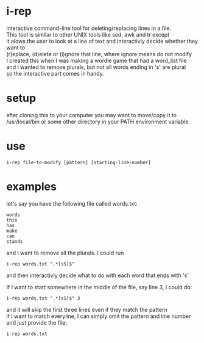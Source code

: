 # i-rep
interactive command-line tool for deleting/replacing lines in a file.  
This tool is similar to other UNIX tools like sed, awk and tr except   
it alows the user to look at a line of text and interactivly decide whether they want to   
(r)eplace, (d)elete or (i)gnore that line, where ignore means do not modify  
I created this when I was making a wordle game that had a word_list file  
and I wanted to remove plurals, but not all words ending in 's' are plural  
so the interactive part comes in handy.  
# setup
after cloning this to your computer you may want to move/copy it to /usr/local/bin or some other directory in your PATH environment variable.  
# use
```i-rep file-to-modify [pattern] [starting-line-number]```
# examples
let's say you have the following file called words.txt:  
```
words
this
has
make
can
stands
```
and I want to remove all the plurals.  I could run
```
i-rep words.txt ".*[sS]$"
```
and then interactivly decide what to do with each word that ends with 's'

If I want to start somewhere in the middle of the file, say line 3, I could do:  
```
i-rep words.txt ".*[sS]$" 3
```
and it will skip the first three lines even if they match the pattern  
if I want to match everyline, I can simply omit the pattern and line number and just provide the file:  
```
i-rep words.txt
```
